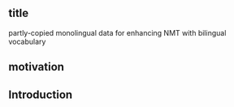 
## title
partly-copied monolingual data for enhancing NMT with bilingual vocabulary

## motivation


## Introduction
